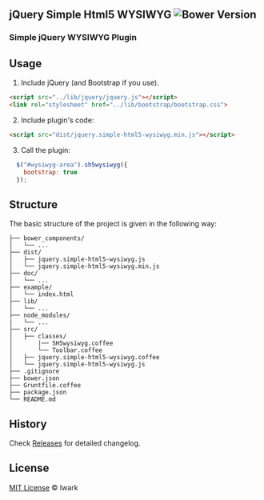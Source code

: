 jQuery Simple Html5 WYSIWYG ![Bower Version](https://badge.fury.io/bo/jquery.simple-html5-wysiwyg.svg)
----

### Simple jQuery WYSIWYG Plugin

## Usage

1. Include jQuery (and Bootstrap if you use).

  ```html
  <script src="../lib/jquery/jquery.js"></script>
  <link rel="stylesheet" href="../lib/bootstrap/bootstrap.css">
  ```

2. Include plugin's code:

  ```html
  <script src="dist/jquery.simple-html5-wysiwyg.min.js"></script>
  ```

3. Call the plugin:

  ```javascript
    $("#wysiwyg-area").sh5wysiwyg({
      bootstrap: true
    });
  ```

## Structure

The basic structure of the project is given in the following way:

```
├── bower_components/
│   └── ...
├── dist/
│   ├── jquery.simple-html5-wysiwyg.js
│   └── jquery.simple-html5-wysiwyg.min.js
├── doc/
│   └── ...
├── example/
│   └── index.html
├── lib/
│   └── ...
├── node_modules/
|   └── ...
├── src/
│   ├── classes/
│       |── SH5wysiwyg.coffee
│       └── Toolbar.coffee
│   ├── jquery.simple-html5-wysiwyg.coffee
│   └── jquery.simple-html5-wysiwyg.js
├── .gitignore
├── bower.json
├── Gruntfile.coffee
├── package.json
└── README.md
```

## History

Check [Releases](https://github.com/Iwark/jquery.simple-html5-wysiwyg/releases) for detailed changelog.

## License

[MIT License](http://iwark.mit-license.org) © Iwark